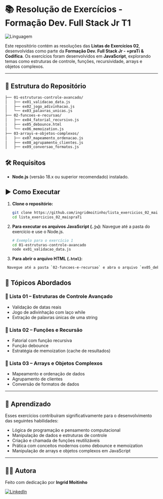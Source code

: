# 📚 Resolução de Exercícios - Formação Dev. Full Stack Jr T1

![Linguagem](https://img.shields.io/github/languages/top/ingridmoitinho/lista_exercicios_02_maispraTi?style=flat-square)

Este repositório contém as resoluções das **Listas de Exercícios 02**, desenvolvidas como parte da **Formação Dev. Full Stack Jr - +praTi & Codifica**.
Os exercícios foram desenvolvidos em **JavaScript**, explorando temas como estruturas de controle, funções, recursividade, arrays e objetos complexos.

---

## 📁 Estrutura do Repositório

```bash
├── 01-estruturas-controle-avancado/
│   ├── ex01_validacao_data.js
│   ├── ex02_jogo_adivinhacao.js
│   └── ex03_palavras_unicas.js
├── 02-funcoes-e-recursao/
│   ├── ex04_fatorial_recursivo.js
│   ├── ex05_debounce.html
│   └── ex06_memoization.js
├── 03-arrays-e-objetos-complexos/
│   ├── ex07_mapeamento_ordenacao.js
│   ├── ex08_agrupamento_clientes.js
│   ├── ex09_conversao_formatos.js
```

## 🛠️ Requisitos

- **Node.js** (versão 18.x ou superior recomendado) instalado.
  
## ▶️ Como Executar

1. **Clone o repositório:**
    ```bash
    git clone https://github.com/ingridmoitinho/lista_exercicios_02_maispraTi.git
    cd lista_exercicios_02_maispraTi
    ```

2. **Para executar os arquivos JavaScript (`.js`):**
   Navegue até a pasta do exercício e use o Node.js.
   ```bash
   # Exemplo para o exercício 1
   cd 01-estruturas-controle-avancado
   node ex01_validacao_data.js
   ```

3. **Para abrir o arquivo HTML (`.html`):**
  ```bash
   Navegue até a pasta `02-funcoes-e-recursao` e abra o arquivo `ex05_debounce.html` no seu navegador de preferência (ex: duplo clique).
   ```

## 🧠 Tópicos Abordados

### 📌 Lista 01 – Estruturas de Controle Avançado

- Validação de datas reais
- Jogo de adivinhação com laço while
- Extração de palavras únicas de uma string

### 📌 Lista 02 – Funções e Recursão

- Fatorial com função recursiva
- Função debounce
- Estratégia de memoization (cache de resultados)

### 📌 Lista 03 – Arrays e Objetos Complexos

- Mapeamento e ordenação de dados
- Agrupamento de clientes
- Conversão de formatos de dados

---

## 🌱 Aprendizado

Esses exercícios contribuíram significativamente para o desenvolvimento das seguintes habilidades:

- Lógica de programação e pensamento computacional
- Manipulação de dados e estruturas de controle
- Criação e chamada de funções reutilizáveis
- Prática com conceitos modernos como debounce e memoization
- Manipulação de arrays e objetos complexos em JavaScript

---


## 🙋‍♀️ Autora

Feito com dedicação por **Ingrid Moitinho**

[![LinkedIn](https://img.shields.io/badge/LinkedIn-0077B5?style=for-the-badge&logo=linkedin&logoColor=white)](https://www.linkedin.com/in/ingridmoitinho)



